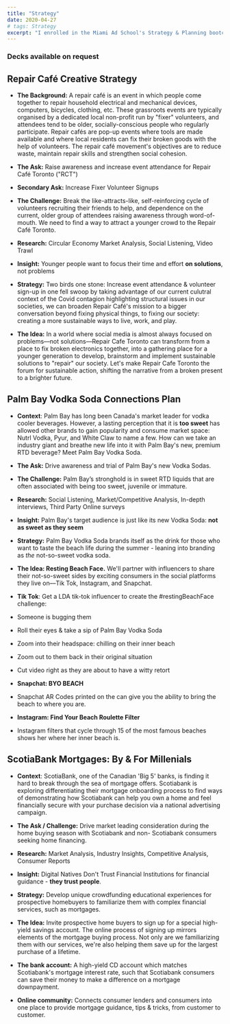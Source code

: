 ```yaml
---
title: "Strategy"
date: 2020-04-27
# tags: Strategy
excerpt: "I enrolled in the Miami Ad School's Strategy & Planning bootcamp. Briefs, ideas, and more will be posted here, thanks for checking it out!"
---
```


### Decks available on request

## Repair Café Creative Strategy

* **The Background:** A repair café is an event in which people come together to repair household electrical and mechanical devices, computers, bicycles, clothing, etc. These grassroots events are typically organised by a dedicated local non-profit run by "fixer" volunteers, and attendees tend to be older, socially-conscious people who regularly participate. Repair cafés are pop-up events where tools are made available and where local residents can fix their broken goods with the help of volunteers. The repair café movement's objectives are to reduce waste, maintain repair skills and strengthen social cohesion.

* **The Ask:** Raise awareness and increase event attendance for Repair Café Toronto ("RCT")
* **Secondary Ask:** Increase Fixer Volunteer Signups
* **The Challenge:** Break the like-attracts-like, self-reinforcing cycle of volunteers recruiting their friends to help, and dependence on the current, older group of attendees raising awareness through word-of-mouth. We need to find a way to attract a younger crowd to the Repair Café Toronto.
* **Research:** Circular Economy Market Analysis, Social Listening, Video Trawl
* **Insight:** Younger people want to focus their time and effort **on solutions**, not problems
* **Strategy:** Two birds one stone: Increase event attendance & volunteer sign-up in one fell swoop by taking advantage of our current culutral context of the Covid contagion highlighting structural issues in our societies, we can broaden Repair Café's mission to a bigger conversation beyond fixing physical things, to fixing our society: creating a more sustainable ways to live, work, and play.
* **The Idea:** In a world where social media is almost always focused on problems––not solutions––Repair Cafe Toronto can transform from a place to fix broken electronics together, into a gathering place for a younger generation to develop, brainstorm and implement sustainable solutions to "repair" our society. Let's make Repair Cafe Toronto the forum for sustainable action, shifting the narrative from a broken present to a brighter future. 

## Palm Bay Vodka Soda Connections Plan

* **Context**: Palm Bay has long been Canada's market leader for vodka cooler beverages. However, a lasting perception that it is **too sweet** has allowed other brands to gain popularity and consume market space: Nutrl Vodka, Pyur, and White Claw to name a few. How can we take an industry giant and breathe new life into it with Palm Bay's new, premium RTD beverage? Meet Palm Bay Vodka Soda.
* **The Ask:** Drive awareness and trial of Palm Bay's new Vodka Sodas. 
* **The Challenge:** Palm Bay’s stronghold is in sweet RTD liquids that are often associated with being too sweet, juvenile or immature.  
* **Research:** Social Listening, Market/Competitive Analysis, In-depth interviews, Third Party Online surveys
* **Insight:** Palm Bay's target audience is just like its new Vodka Soda: **not as sweet as they seem** 
* **Strategy:** Palm Bay Vodka Soda brands itself as the drink for those who want to taste the beach life during the summer - leaning into branding as *the* not-so-sweet vodka soda.
* **The Idea: Resting Beach Face.** We'll partner with influencers to share their not-so-sweet sides by exciting consumers in the social platforms they live on––Tik Tok, Instagram, and Snapchat. 

* **Tik Tok**: Get a LDA tik-tok influencer to create the #restingBeachFace challenge:
* Someone is bugging them
* Roll their eyes & take a sip of Palm Bay Vodka Soda
* Zoom into their headspace: chilling on their inner beach
* Zoom out to them back in their original situation
* Cut video right as they are about to have a witty retort

* **Snapchat: BYO BEACH** 
* Snapchat AR Codes printed on the can give you the ability to bring the beach to where you are.

* **Instagram: Find Your Beach Roulette Filter** 
* Instagram filters that cycle through 15 of the most famous beaches shows her where her inner beach is.

## ScotiaBank Mortgages: By & For Millenials

* **Context**: ScotiaBank, one of the Canadian 'Big 5' banks, is finding it hard to break through the sea of mortgage offers. Scotiabank is exploring differentiating their mortgage onboarding process to find ways of demonstrating how Scotiabank can help you own a home and feel financially secure with your purchase decision via a national advertising campaign.
* **The Ask / Challenge:** Drive market leading consideration during the home buying season with Scotiabank and non- Scotiabank consumers seeking home financing.
* **Research:** Market Analysis, Industry Insights, Competitive Analysis, Consumer Reports
* **Insight:** Digital Natives Don't Trust Financial Institutions for financial guidance - **they trust people**.
* **Strategy:** Develop unique crowdfunding educational experiences for prospective homebuyers to familiarize them with complex financial services, such as mortgages.
* **The Idea:** Invite prospective home buyers to sign up for a special high-yield savings account. The online process of signing up mirrors elements of the mortgage buying process. Not only are we familiarizing them with our services, we're also helping them save up for the largest purchase of a lifetime.

* **The bank account:** A high-yield CD account which matches Scotiabank's mortgage interest rate, such that Scotiabank consumers can save their money to make a difference on a mortgage downpayment. 
* **Online community:** Connects consumer lenders and consumers into one place to provide mortgage guidance, tips & tricks, from customer to customer.
